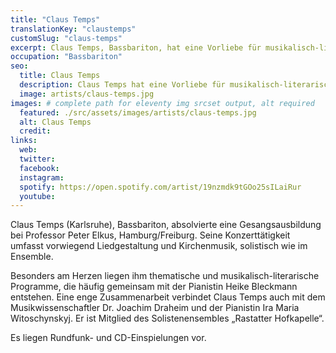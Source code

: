 ```yaml
---
title: "Claus Temps"
translationKey: "claustemps"
customSlug: "claus-temps"
excerpt: Claus Temps, Bassbariton, hat eine Vorliebe für musikalisch-literarische Programme, die er oft in Zusammenarbeit mit der Pianistin Heike Bleckmann entwickelt.
occupation: "Bassbariton"
seo:
  title: Claus Temps
  description: Claus Temps hat eine Vorliebe für musikalisch-literarische Programme, die er oft in Zusammenarbeit mit der Pianistin Heike Bleckmann entwickelt.
  image: artists/claus-temps.jpg
images: # complete path for eleventy img srcset output, alt required
  featured: ./src/assets/images/artists/claus-temps.jpg
  alt: Claus Temps
  credit:
links:
  web:
  twitter:
  facebook:
  instagram:
  spotify: https://open.spotify.com/artist/19nzmdk9tGOo25sILaiRur
  youtube:
---
```


Claus Temps (Karlsruhe), Bassbariton, absolvierte eine Gesangsausbildung bei Professor Peter Elkus, Hamburg/Freiburg. Seine Konzerttätigkeit umfasst vorwiegend Liedgestaltung und Kirchenmusik, solistisch wie im Ensemble.

Besonders am Herzen liegen ihm thematische und musikalisch-literarische Programme, die häufig gemeinsam mit der Pianistin Heike Bleckmann entstehen. Eine enge Zusammenarbeit verbindet Claus Temps auch mit dem Musikwissenschaftler Dr. Joachim Draheim und der Pianistin Ira Maria Witoschynskyj. Er ist Mitglied des Solistenensembles „Rastatter Hofkapelle“.

Es liegen Rundfunk- und CD-Einspielungen vor.
